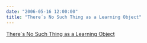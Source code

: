 ```yaml
---
date: "2006-05-16 12:00:00"
title: "There´s No Such Thing as a Learning Object"
---
```


[There´s No Such Thing as a Learning Object](/lemire/blog/2006/05-16-theres-no-such-thing-as-a-learning-object)

